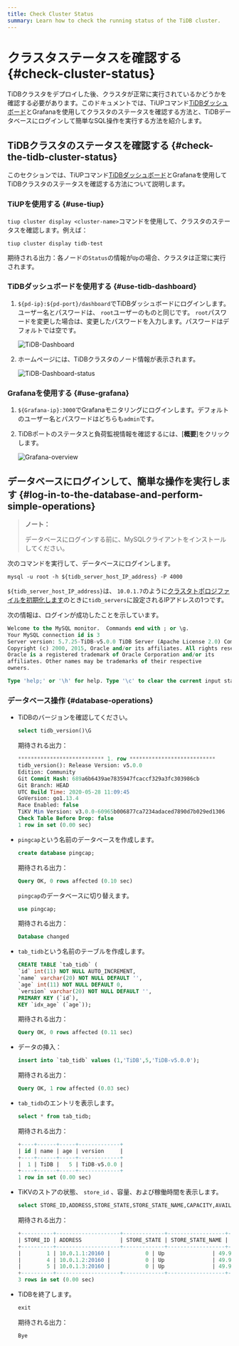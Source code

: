 ```yaml
---
title: Check Cluster Status
summary: Learn how to check the running status of the TiDB cluster.
---
```


# クラスタステータスを確認する {#check-cluster-status}

TiDBクラスタをデプロイした後、クラスタが正常に実行されているかどうかを確認する必要があります。このドキュメントでは、TiUPコマンド[TiDBダッシュボード](/dashboard/dashboard-intro.md)とGrafanaを使用してクラスタのステータスを確認する方法と、TiDBデータベースにログインして簡単なSQL操作を実行する方法を紹介します。

## TiDBクラスタのステータスを確認する {#check-the-tidb-cluster-status}

このセクションでは、TiUPコマンド[TiDBダッシュボード](/dashboard/dashboard-intro.md)とGrafanaを使用してTiDBクラスタのステータスを確認する方法について説明します。

### TiUPを使用する {#use-tiup}

`tiup cluster display <cluster-name>`コマンドを使用して、クラスタのステータスを確認します。例えば：


```shell
tiup cluster display tidb-test
```

期待される出力：各ノードの`Status`の情報が`Up`の場合、クラスタは正常に実行されます。

### TiDBダッシュボードを使用する {#use-tidb-dashboard}

1.  `${pd-ip}:${pd-port}/dashboard`でTiDBダッシュボードにログインします。ユーザー名とパスワードは、 `root`ユーザーのものと同じです。 `root`パスワードを変更した場合は、変更したパスワードを入力します。パスワードはデフォルトでは空です。

    ![TiDB-Dashboard](https://download.pingcap.com/images/docs/tiup/tidb-dashboard.png)

2.  ホームページには、TiDBクラスタのノード情報が表示されます。

    ![TiDB-Dashboard-status](https://download.pingcap.com/images/docs/tiup/tidb-dashboard-status.png)

### Grafanaを使用する {#use-grafana}

1.  `${Grafana-ip}:3000`でGrafanaモニタリングにログインします。デフォルトのユーザー名とパスワードはどちらも`admin`です。

2.  TiDBポートのステータスと負荷監視情報を確認するには、[**概要**]をクリックします。

    ![Grafana-overview](https://download.pingcap.com/images/docs/tiup/grafana-overview.png)

## データベースにログインして、簡単な操作を実行します {#log-in-to-the-database-and-perform-simple-operations}

> **ノート：**
>
> データベースにログインする前に、MySQLクライアントをインストールしてください。

次のコマンドを実行して、データベースにログインします。


```shell
mysql -u root -h ${tidb_server_host_IP_address} -P 4000
```

`${tidb_server_host_IP_address}`は、 `10.0.1.7`のように[クラスタトポロジファイルを初期化します](/production-deployment-using-tiup.md#step-3-initialize-cluster-topology-file)のときに`tidb_servers`に設定されるIPアドレスの1つです。

次の情報は、ログインが成功したことを示しています。

```sql
Welcome to the MySQL monitor.  Commands end with ; or \g.
Your MySQL connection id is 3
Server version: 5.7.25-TiDB-v5.0.0 TiDB Server (Apache License 2.0) Community Edition, MySQL 5.7 compatible
Copyright (c) 2000, 2015, Oracle and/or its affiliates. All rights reserved.
Oracle is a registered trademark of Oracle Corporation and/or its
affiliates. Other names may be trademarks of their respective
owners.

Type 'help;' or '\h' for help. Type '\c' to clear the current input statement.
```

### データベース操作 {#database-operations}

-   TiDBのバージョンを確認してください。

    
    ```sql
    select tidb_version()\G
    ```

    期待される出力：

    ```sql
    *************************** 1. row ***************************
    tidb_version(): Release Version: v5.0.0
    Edition: Community
    Git Commit Hash: 689a6b6439ae7835947fcaccf329a3fc303986cb
    Git Branch: HEAD
    UTC Build Time: 2020-05-28 11:09:45
    GoVersion: go1.13.4
    Race Enabled: false
    TiKV Min Version: v3.0.0-60965b006877ca7234adaced7890d7b029ed1306
    Check Table Before Drop: false
    1 row in set (0.00 sec)
    ```

-   `pingcap`という名前のデータベースを作成します。

    
    ```sql
    create database pingcap;
    ```

    期待される出力：

    ```sql
    Query OK, 0 rows affected (0.10 sec)
    ```

    `pingcap`のデータベースに切り替えます。

    
    ```sql
    use pingcap;
    ```

    期待される出力：

    ```sql
    Database changed
    ```

-   `tab_tidb`という名前のテーブルを作成します。

    
    ```sql
    CREATE TABLE `tab_tidb` (
    `id` int(11) NOT NULL AUTO_INCREMENT,
    `name` varchar(20) NOT NULL DEFAULT '',
    `age` int(11) NOT NULL DEFAULT 0,
    `version` varchar(20) NOT NULL DEFAULT '',
    PRIMARY KEY (`id`),
    KEY `idx_age` (`age`));
    ```

    期待される出力：

    ```sql
    Query OK, 0 rows affected (0.11 sec)
    ```

-   データの挿入：

    
    ```sql
    insert into `tab_tidb` values (1,'TiDB',5,'TiDB-v5.0.0');
    ```

    期待される出力：

    ```sql
    Query OK, 1 row affected (0.03 sec)
    ```

-   `tab_tidb`のエントリを表示します。

    
    ```sql
    select * from tab_tidb;
    ```

    期待される出力：

    ```sql
    +----+------+-----+-------------+
    | id | name | age | version     |
    +----+------+-----+-------------+
    |  1 | TiDB |   5 | TiDB-v5.0.0 |
    +----+------+-----+-------------+
    1 row in set (0.00 sec)
    ```

-   TiKVのストアの状態、 `store_id` 、容量、および稼働時間を表示します。

    
    ```sql
    select STORE_ID,ADDRESS,STORE_STATE,STORE_STATE_NAME,CAPACITY,AVAILABLE,UPTIME from INFORMATION_SCHEMA.TIKV_STORE_STATUS;
    ```

    期待される出力：

    ```sql
    +----------+--------------------+-------------+------------------+----------+-----------+--------------------+
    | STORE_ID | ADDRESS            | STORE_STATE | STORE_STATE_NAME | CAPACITY | AVAILABLE | UPTIME             |
    +----------+--------------------+-------------+------------------+----------+-----------+--------------------+
    |        1 | 10.0.1.1:20160 |           0 | Up               | 49.98GiB | 46.3GiB   | 5h21m52.474864026s |
    |        4 | 10.0.1.2:20160 |           0 | Up               | 49.98GiB | 46.32GiB  | 5h21m52.522669177s |
    |        5 | 10.0.1.3:20160 |           0 | Up               | 49.98GiB | 45.44GiB  | 5h21m52.713660541s |
    +----------+--------------------+-------------+------------------+----------+-----------+--------------------+
    3 rows in set (0.00 sec)
    ```

-   TiDBを終了します。

    
    ```sql
    exit
    ```

    期待される出力：

    ```sql
    Bye
    ```

